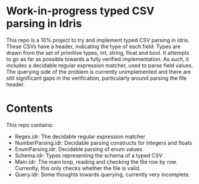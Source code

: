 # Work-in-progress typed CSV parsing in Idris

This repo is a 10% project to try and implement typed CSV parsing in Idris.
These CSVs have a header, indicating the type of each field.
Types are drawn from the set of primitive types, int, string, float and bool.
It attempts to go as far as possible towards a fully verified implementation.
As such, it includes a decidable regular expression matcher, used to parse field values.
The querying side of the problem is currently unimplemented and there are still significant gaps in the verification, particularly around parsing the file header.

# Contents

This repo contains:
- Regex.idr: The decidable regular expression matcher
- NumberParsing.idr: Decidable parsing constructs for integers and floats
- EnumParsing.idr: Decidable parsing of enum values
- Schema.idr: Types representing the schema of a typed CSV
- Main.idr: The main loop, reading and checking the file row by row. Currently, this only checks whether the file is valid.
- Query.idr: Some thoughts towards querying, currently very incomplete.